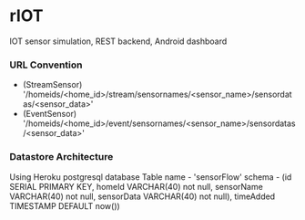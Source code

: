# rIOT
IOT sensor simulation, REST backend, Android dashboard

### URL Convention
- (StreamSensor) '/homeids/<home_id>/stream/sensornames/<sensor_name>/sensordatas/<sensor_data>'
- (EventSensor)  '/homeids/<home_id>/event/sensornames/<sensor_name>/sensordatas/<sensor_data>'

### Datastore Architecture
Using Heroku postgresql database
Table name - 'sensorFlow'
schema - (id SERIAL PRIMARY KEY, homeId VARCHAR(40) not null, sensorName VARCHAR(40) not null, sensorData VARCHAR(40) not null), timeAdded TIMESTAMP DEFAULT now())
